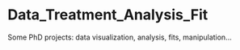 # Data_Treatment_Analysis_Fit
Some PhD projects: data visualization, analysis, fits, manipulation...
